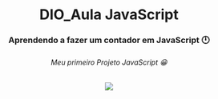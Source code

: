 <h1 style="text-align:center">DIO_Aula JavaScript</h1>

<h3 style="text-align:center">Aprendendo a fazer um contador em JavaScript 🕛 </h2>

<h6 style="text-align:center">Meu primeiro Projeto JavaScript 😁</h6> 

<div style="text-align:center"><img src="C:\Users\kelt4\OneDrive\Imagens\print.jpg"></div>

